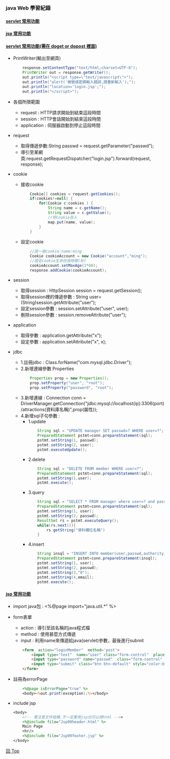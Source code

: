 <a id="top"></a>

### java Web 學習紀錄

#### <a href="#s1">servlet 常用功能</a>
#### <a href="#s2">jsp 常用功能</a>

#### <a id="s1" href="#top">servlet 常用功能(需在 doget or dopost 裡面)</a>
- PrintWriter(輸出至網頁)
    ```java
        response.setContentType("text/html;charset=UTF-8");
        PrintWriter out = response.getWriter();
        out.println("<script type=\"text/javascript\">");
        out.println("alert('帳號或密碼輸入錯誤,請重新輸入');");
        out.println("location='login.jsp';");
        out.println("</script>");
    ```
- 各個所限範圍
    - request :     HTTP請求開始到結束這段時間
    - session :     HTTP會話開始到結束這段時間
    - application : 伺服器啟動到停止這段時間

- request
    - 取得傳遞參數:String passwd = request.getParameter("passwd");
    - 導引至某網頁:request.getRequestDispatcher("login.jsp").forward(request, response);

- cookie
    - 接收cookie
        ```java
            Cookie[] cookies = request.getCookies();
            if(cookies!=null) {			
                for(Cookie c:cookies ) {
                    String name = c.getName();
                    String value = c.getValue();
                    //把cookie存入
                    map.put(name, value);				
                }
            }
        ```
    - 設定cookie
        ```java
            //設一個cookie:name:ming
            Cookie cookieAccount = new Cookie("account","ming");
            //設定cookie生命存放時間(秒)
            cookieAccount.setMaxAge(1*60);
            response.addCookie(cookieAccount);
        ```

- session
    - 取得session : HttpSession session = request.getSession(); 
    - 取得session裡的傳遞參數 : String user=(String)session.getAttribute("user");
    - 設定session參數 : session.setAttribute("user", user);
    - 刪除session參數 : session.removeAttribute("user");

- application
    - 取得參數 : application.getAttribute("x");
    - 設定參數 : application.setAttribute("x", x);

- jdbc
    - 1.註冊jdbc : Class.forName("com.mysql.jdbc.Driver");
    - 2.新增連線參數 Properties 
        ```java
            Properties prop = new Properties();
            prop.setProperty("user", "root");
            prop.setProperty("password", "root");
        ```
    - 3.新增連線 : Connection conn = DriverManager.getConnection("jdbc:mysql://localhost(ip):3306(port)/attractions(資料庫名稱)",prop(屬性));
    - 4.新增sql子句參數 : 
        - 1.update
            ```java
                String sql = "UPDATE manager SET passwd=? WHERE user=?";
                PreparedStatement pstmt=conn.prepareStatement(sql);
                pstmt.setString(1, passwd);
                pstmt.setString(2, user);
                pstmt.executeUpdate();
            ```
        - 2.delete
            ```java
                String sql = "DELETE FROM member WHERE user=?";
                PreparedStatement pstmt=conn.prepareStatement(sql);
                pstmt.setString(1,user);
			    pstmt.execute();
            ```
        - 3.query
            ```java
                String sql = "SELECT * FROM manager where user=? and passwd=?";
                PreparedStatement pstmt=conn.prepareStatement(sql);	
                pstmt.setString(1, user);
				pstmt.setString(2, passwd);
				ResultSet rs = pstmt.executeQuery();
                while(rs.next()){
                    rs.getString("資料欄位名稱")
                }
            ```
        - 4.insert
            ```java
                String insql = "INSERT INTO member(user,passwd,authority,email) values(?,?,?,?)";
                PreparedStatement pstmt=conn.prepareStatement(insql);
                pstmt.setString(1, user);
                pstmt.setString(2, passwd);
                pstmt.setString(3,"0");
                pstmt.setString(4,email);
                pstmt.execute();
            ```

#### <a id="s2" href="#top">jsp 常用功能</a>
- import java包 : <%@page import="java.util.*" %>

- form表單
    - action : 導引至該名稱的java程式檔
    - method : 使用甚麼方式傳遞
    - input  : 利用name來傳遞給java(servlet)參數，最後進行submit
    ```html
        <form  action="loginMember"  method='post'>
            <input type="text"  name="user" class="form-control"  placeholder="請輸入帳號">
            <input type="password" name="passwd"  class="form-control" placeholder="請輸入密碼" >
            <input type="submit" class="btn btn-default" style="color:black;font-weight: 900;" value="登入"/>
        </form>
    ```

- 註冊為errorPage
    ```jsp
        <%@page isErrorPage="true" %>
        <body><%out.print(exception);%></body>
    ```

- include jsp
    ```jsp
    <body>
        <!-- 需注意文件結構,不一定要用jsp也可以用html -->>
        <%@include file="Jsp09header.html" %>
        Main Page
        <hr/>
        <%@include file="Jsp09footer.jsp" %>
    </body>
    ```

<a href="#top">回 Top</a>
